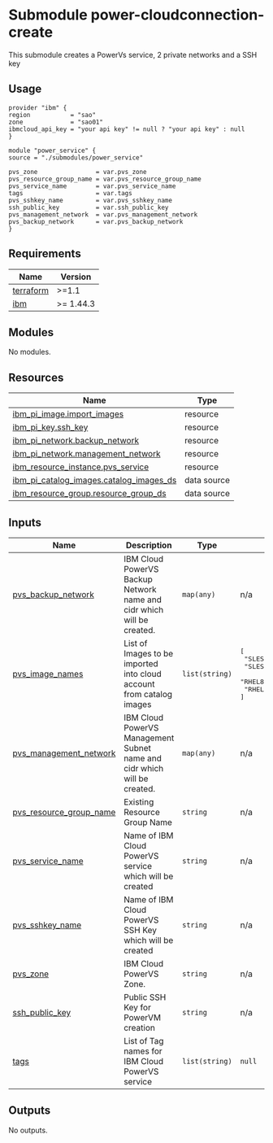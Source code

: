 # Submodule power-cloudconnection-create

This submodule creates a PowerVs service, 2 private networks and a SSH key

## Usage
```hcl
provider "ibm" {
region           = "sao"
zone             = "sao01"
ibmcloud_api_key = "your api key" != null ? "your api key" : null
}

module "power_service" {
source = "./submodules/power_service"

pvs_zone                = var.pvs_zone
pvs_resource_group_name = var.pvs_resource_group_name
pvs_service_name        = var.pvs_service_name
tags                    = var.tags
pvs_sshkey_name         = var.pvs_sshkey_name
ssh_public_key          = var.ssh_public_key
pvs_management_network  = var.pvs_management_network
pvs_backup_network      = var.pvs_backup_network
}
```

<!-- BEGINNING OF PRE-COMMIT-TERRAFORM DOCS HOOK -->
## Requirements

| Name | Version |
|------|---------|
| <a name="requirement_terraform"></a> [terraform](#requirement\_terraform) | >=1.1 |
| <a name="requirement_ibm"></a> [ibm](#requirement\_ibm) | >= 1.44.3 |

## Modules

No modules.

## Resources

| Name | Type |
|------|------|
| [ibm_pi_image.import_images](https://registry.terraform.io/providers/IBM-Cloud/ibm/latest/docs/resources/pi_image) | resource |
| [ibm_pi_key.ssh_key](https://registry.terraform.io/providers/IBM-Cloud/ibm/latest/docs/resources/pi_key) | resource |
| [ibm_pi_network.backup_network](https://registry.terraform.io/providers/IBM-Cloud/ibm/latest/docs/resources/pi_network) | resource |
| [ibm_pi_network.management_network](https://registry.terraform.io/providers/IBM-Cloud/ibm/latest/docs/resources/pi_network) | resource |
| [ibm_resource_instance.pvs_service](https://registry.terraform.io/providers/IBM-Cloud/ibm/latest/docs/resources/resource_instance) | resource |
| [ibm_pi_catalog_images.catalog_images_ds](https://registry.terraform.io/providers/IBM-Cloud/ibm/latest/docs/data-sources/pi_catalog_images) | data source |
| [ibm_resource_group.resource_group_ds](https://registry.terraform.io/providers/IBM-Cloud/ibm/latest/docs/data-sources/resource_group) | data source |

## Inputs

| Name | Description | Type | Default | Required |
|------|-------------|------|---------|:--------:|
| <a name="input_pvs_backup_network"></a> [pvs\_backup\_network](#input\_pvs\_backup\_network) | IBM Cloud PowerVS Backup Network name and cidr which will be created. | `map(any)` | n/a | yes |
| <a name="input_pvs_image_names"></a> [pvs\_image\_names](#input\_pvs\_image\_names) | List of Images to be imported into cloud account from catalog images | `list(string)` | <pre>[<br>  "SLES15-SP3-SAP",<br>  "SLES15-SP3-SAP-NETWEAVER",<br>  "RHEL8-SP4-SAP",<br>  "RHEL8-SP4-SAP-NETWEAVER"<br>]</pre> | no |
| <a name="input_pvs_management_network"></a> [pvs\_management\_network](#input\_pvs\_management\_network) | IBM Cloud PowerVS Management Subnet name and cidr which will be created. | `map(any)` | n/a | yes |
| <a name="input_pvs_resource_group_name"></a> [pvs\_resource\_group\_name](#input\_pvs\_resource\_group\_name) | Existing Resource Group Name | `string` | n/a | yes |
| <a name="input_pvs_service_name"></a> [pvs\_service\_name](#input\_pvs\_service\_name) | Name of IBM Cloud PowerVS service which will be created | `string` | n/a | yes |
| <a name="input_pvs_sshkey_name"></a> [pvs\_sshkey\_name](#input\_pvs\_sshkey\_name) | Name of IBM Cloud PowerVS SSH Key which will be created | `string` | n/a | yes |
| <a name="input_pvs_zone"></a> [pvs\_zone](#input\_pvs\_zone) | IBM Cloud PowerVS Zone. | `string` | n/a | yes |
| <a name="input_ssh_public_key"></a> [ssh\_public\_key](#input\_ssh\_public\_key) | Public SSH Key for PowerVM creation | `string` | n/a | yes |
| <a name="input_tags"></a> [tags](#input\_tags) | List of Tag names for IBM Cloud PowerVS service | `list(string)` | `null` | no |

## Outputs

No outputs.
<!-- END OF PRE-COMMIT-TERRAFORM DOCS HOOK -->
